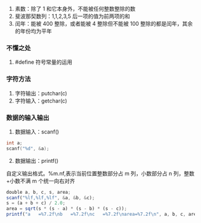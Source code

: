 1. 素数：除了 1 和它本身外，不能被任何整数整除的数
2. 斐波那契数列：1,1,2,3,5 后一项的值为前两项的和
3. 闰年：能被 400 整除，或者能被 4 整除但不能被 100 整除的都是闰年，其余的年份均为平年

### 不懂之处

1. #define 符号常量的运用

### 字符方法

1. 字符输出：putchar(c)
2. 字符输入：getchar(c)

### 数据的输入输出

1. 数据输入：scanf()

```c
int a;
scanf("%d", &a);
```

2. 数据输出：printf()

自定义输出格式。%m.nf,表示当前位置整数部分占 m 列，小数部分占 n 列，整数+小数不满 m 个统一向右对齐

```js
double a, b, c, s, area;
scanf("%lf,%lf,%lf", &a, &b, &c);
s = (a + b + c) / 2.0;
area = sqrt(s * (s - a) * (s - b) * (s - c));
printf("a   =%7.2f\nb   =%7.2f\nc   =%7.2f\narea=%7.2f\n", a, b, c, area);
```
